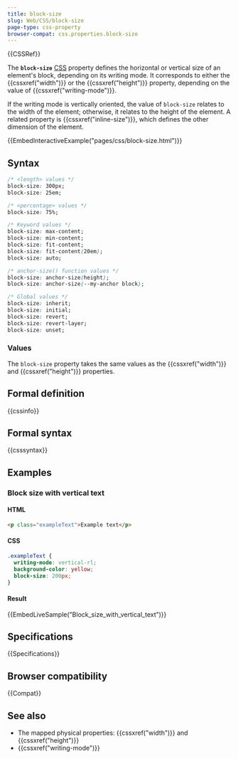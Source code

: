 ```yaml
---
title: block-size
slug: Web/CSS/block-size
page-type: css-property
browser-compat: css.properties.block-size
---
```


{{CSSRef}}

The **`block-size`** [CSS](/en-US/docs/Web/CSS) property defines the horizontal or vertical size of an element's block, depending on its writing mode. It corresponds to either the {{cssxref("width")}} or the {{cssxref("height")}} property, depending on the value of {{cssxref("writing-mode")}}.

If the writing mode is vertically oriented, the value of `block-size` relates to the width of the element; otherwise, it relates to the height of the element. A related property is {{cssxref("inline-size")}}, which defines the other dimension of the element.

{{EmbedInteractiveExample("pages/css/block-size.html")}}

## Syntax

```css
/* <length> values */
block-size: 300px;
block-size: 25em;

/* <percentage> values */
block-size: 75%;

/* Keyword values */
block-size: max-content;
block-size: min-content;
block-size: fit-content;
block-size: fit-content(20em);
block-size: auto;

/* anchor-size() function values */
block-size: anchor-size(height);
block-size: anchor-size(--my-anchor block);

/* Global values */
block-size: inherit;
block-size: initial;
block-size: revert;
block-size: revert-layer;
block-size: unset;
```

### Values

The `block-size` property takes the same values as the {{cssxref("width")}} and {{cssxref("height")}} properties.

## Formal definition

{{cssinfo}}

## Formal syntax

{{csssyntax}}

## Examples

### Block size with vertical text

#### HTML

```html
<p class="exampleText">Example text</p>
```

#### CSS

```css
.exampleText {
  writing-mode: vertical-rl;
  background-color: yellow;
  block-size: 200px;
}
```

#### Result

{{EmbedLiveSample("Block_size_with_vertical_text")}}

## Specifications

{{Specifications}}

## Browser compatibility

{{Compat}}

## See also

- The mapped physical properties: {{cssxref("width")}} and {{cssxref("height")}}
- {{cssxref("writing-mode")}}
